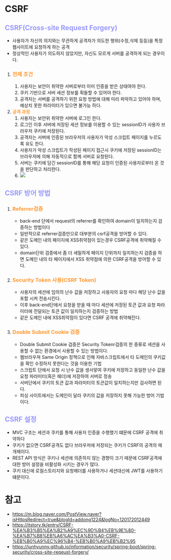 # CSRF
## __<span style="color:#9999ff">CSRF(Cross-site Request Forgery)</span>__
- 사용자가 자신의 의지와는 무관하게 공격자가 의도한 행위(수정,삭제 등등)을 특정 웹사이트에 요청하게 하는 공격
- 정상적인 사용자가 의도하지 않았지만, 자신도 모르게 서버를 공격하게 되는 경우이다.
1. ### __<span style="color:#ff9933">전제 조건</span>__
   1. 사용자는 보안이 취약한 서버로부터 이미 인증을 받은 상태여야 한다.
   2. 쿠키 기반으로 서버 세션 정보를 획들할 수 있어야 한다.
   3. 공격자는 서버를 공격하기 위한 요청 방법에 대해 미리 파악하고 있어야 하며, 예상치 못한 파라미터가 있으면 불가능 하다.
2. __<span style="color:#ff9933">공격 과정</span>__
   1. 사용자는 보안위 취약한 서버에 로그인 한다.
   2. 로그인 이후 서버에 저장된 세션 정보를 이용할 수 있는 sessionID가 사용자 브라우저 쿠키에 저장된다.
   3. 공격자는 서버에 인증된 브라우저의 사용자가 악성 스크립트 페이지를 누르도록 유도 한다.
   4. 사용자가 악성 스크립트가 작성된 페이지 접근시 쿠키에 저장된 sessionID는 브라우저에 의해 자동적으로 함께 서버로 요청된다.
   5. 서버는 쿠키에 담긴 sessionID를 통해 해당 요청이 인증된 사용자로부터 온 것을 판단하고 처리한다.
   6. ![](https://mblogthumb-phinf.pstatic.net/20121028_125/addong1224_1351415866058A3BhL_PNG/CSRF.png?type=w2)
## __<span style="color:#9999ff">CSRF 방어 방법</span>__
1. ### __<span style="color:#ff9933">Referrer검증</span>__
   - back-end 단에서 request의 referrer를 확인하여 domain이 일치하는지 검증하는 방법이다
   - 일반적으로 referrer검증만으로 대부분의 csrf공격을 방어할 수 있다.
   - 같은 도메인 내의 페이지에 XSS취약점이 있는경우 CSRF공격에 취약해질 수 있다.
   - domain단위 검증에서 좀 더 세밀하게 페이지 단위까지 일치하는지 검증을 하면 도메인 내의 타 페이지에서 XSS 취약점에 의한 CSRF공격을 방어할 수 있다.
2. ### __<span style="color:#ff9933">Security Token 사용(CSRF Token)</span>__
   - 사용자의 세션에 임의의 난수 값을 저장하고 사용자의 요청 마다 해당 난수 값을 포함 시켜 전송시킨다.
   - 이후 back-end단에서 요청을 받을 때 마다 세션에 저장된 토큰 값과 요청 파라미터에 전달되는 토큰 값이 일치하는지 검증하는 방법
   - 같은 도메인 내에 XSS취약점이 있다면 CSRF 공격에 취약해진다.
3. ### __<span style="color:#ff9933">Double Submit Cookie 검증</span>__
   - Double Submit Cookie 검증은 Security Tokenr검증의 한 종류로 세션을 사용할 수 없는 환경에서 사용할 수 있는 방법이다.
   - 웹브라우져 Same Origin 정책으로 인해 자바스크립트에서 타 도메인의 쿠키값을 확인 수정하지 못한다는 것을 이용한 기법
   - 스크립트 단에서 요청 시 난수 값을 생서앟여 쿠키에 저장하고 동일한 난수 값을 요청 파라미터(혹은 헤더)에 저장하여 서버로 정송
   - 서버단에서 쿠키의 토큰 값과 파라미터의 토큰값이 일치하는지만 검사하면 된다.
   - 피싱 사이트에서는 도메인이 달라 쿠키의 값을 저장하지 못해 가능한 방어 기법이다.
## __<span style="color:#9999ff">CSRF 설정</span>__
- MVC 구조는 세션과 쿠키를 통해 사용자 인증을 수행했기 떄문에 CSRF 공격에 취약하다
- 쿠키가 없으면 CSRF공격도 없다 브라우저에 저장되는 쿠키가 CSRF의 공격의 매개체이다.
- REST API 방식은 쿠키나 세션에 의존하지 않는 경향이 크기 때문에 CSRF공격에 대한 방어 설정을 비활성화 시키는 경우가 많다.
- 쿠키 대신에 로컬스토리지와 요청헤더를 사용하거나 세션대신에 JWT를 사용하기 떄문이다.

# 참고
- https://m.blog.naver.com/PostView.naver?isHttpsRedirect=true&blogId=addong1224&logNo=120172012449
- https://itstory.tk/entry/CSRF-%EA%B3%B5%EA%B2%A9%EC%9D%B4%EB%9E%80-%EA%B7%B8%EB%A6%AC%EA%B3%A0-CSRF-%EB%B0%A9%EC%96%B4-%EB%B0%A9%EB%B2%95
- https://junhyunny.github.io/information/security/spring-boot/spring-security/cross-site-reqeust-forgery/